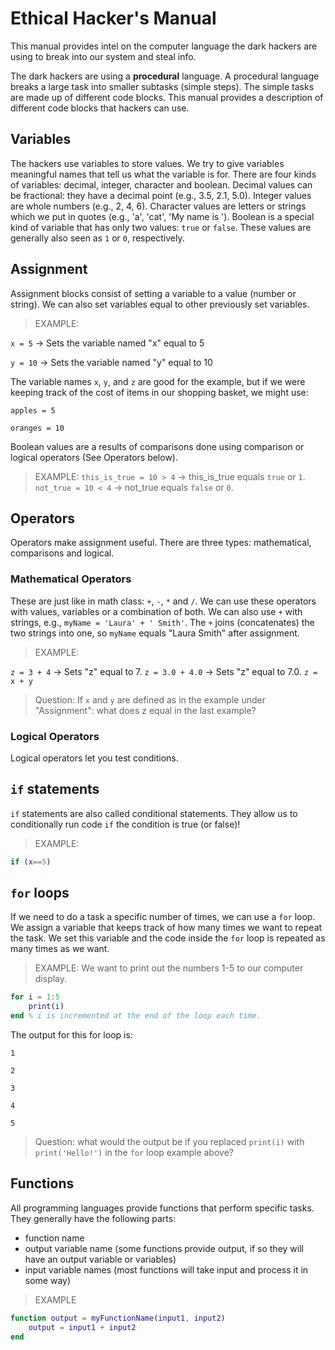 # Ethical Hacker's Manual

This manual provides intel on the computer language the dark hackers are using to break into our system and steal info.

The dark hackers are using a **procedural** language. A procedural language breaks a large task into smaller subtasks (simple steps). The simple tasks are made up of different code blocks. This manual provides a description of different code blocks that hackers can use.

## Variables
The hackers use variables to store values. We try to give variables meaningful names that tell us what the variable is for. There are four kinds of variables: decimal, integer, character and boolean. Decimal values can be fractional: they have a decimal point (e.g., 3.5, 2.1, 5.0). Integer values are whole numbers (e.g., 2, 4, 6). Character values are letters or strings which we put in quotes (e.g., 'a', 'cat', 'My name is '). Boolean is a special kind of variable that has only two values: `true` or `false`. These values are generally also seen as `1` or `0`, respectively.

## Assignment
Assignment blocks consist of setting a variable to a value (number or string). We can also set variables equal to other previously set variables.

> EXAMPLE:

`x = 5` -> Sets the variable named "x" equal to 5

`y = 10` -> Sets the variable named "y" equal to 10

The variable names `x`, `y`, and `z` are good for the example, but if we were keeping track of the cost of items in our shopping basket, we might use:

`apples = 5`

`oranges = 10`

Boolean values are a results of comparisons done using comparison or logical operators (See Operators below).

> EXAMPLE:
`this_is_true = 10 > 4` -> this_is_true equals `true` or `1`.
`not_true = 10 < 4` -> not_true equals `false` or `0`.

## Operators
Operators make assignment useful. There are three types: mathematical, comparisons and logical. 

### Mathematical Operators
These are just like in math class: `+`, `-`, `*` and `/`. We can use these operators with values, variables or a combination of both. We can also use `+` with strings, e.g., `myName = 'Laura' + ' Smith'`. The `+` joins (concatenates) the two strings into one, so `myName` equals "Laura Smith" after assignment.

> EXAMPLE:

`z = 3 + 4` -> Sets "z" equal to 7. 
`z = 3.0 + 4.0` -> Sets "z" equal to 7.0.
`z = x + y`

> Question: If `x` and `y` are defined as in the example under "Assignment": what does z equal in the last example?

### Logical Operators
Logical operators let you test conditions. 
## `if` statements

`if` statements are also called conditional statements. They allow us to conditionally run code `if` the condition is true (or false)!

> EXAMPLE:

```matlab
if (x==5)
```

## **`for`** loops

If we need to do a task a specific number of times, we can use a `for` loop. We assign a variable that keeps track of how many times we want to repeat the task. We set this variable and the code inside the `for` loop is repeated as many times as we want.

> EXAMPLE:
We want to print out the numbers 1-5 to our computer display.  

```matlab
for i = 1:5
    print(i)
end % i is incremented at the end of the loop each time.
```
The output for this for loop is:

`1` 

`2` 

`3` 

`4` 

`5`


> Question: what would the output be if you replaced `print(i)` with `print('Hello!')` in the `for` loop example above?

##  Functions
All programming languages provide functions that perform specific tasks. They generally have the following parts:
* function name
* output variable name (some functions provide output, if so they will have an output variable or variables)
* input variable names (most functions will take input and process it in some way)

> EXAMPLE

```matlab
function output = myFunctionName(input1, input2)
    output = input1 + input2
end
```

